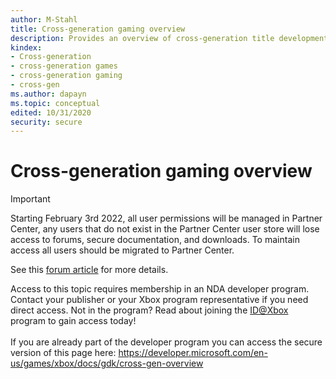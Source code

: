 ```yaml
---
author: M-Stahl
title: Cross-generation gaming overview
description: Provides an overview of cross-generation title development for Xbox One family consoles and Xbox Series consoles.
kindex:
- Cross-generation
- cross-generation games
- cross-generation gaming
- cross-gen
ms.author: dapayn
ms.topic: conceptual
edited: 10/31/2020
security: secure
---
```


# Cross-generation gaming overview
> [!IMPORTANT]
> Starting February 3rd 2022, all user permissions will be managed in Partner Center, any users that do not exist in the Partner Center user store will lose access to forums, secure documentation, and downloads. To maintain access all users should be migrated to Partner Center. <p></p>See this <a href="https://forums.xboxlive.com/articles/132187/breaking-change-user-access-for-forums-secure-docu.html">forum article</a> for more details.  

 Access to this topic requires membership in an NDA developer program. Contact your publisher or your Xbox program representative if you need direct access. Not in the program? Read about joining the <a href="https://www.xbox.com/Developers/id">ID@Xbox</a> program to gain access today!  <br/><br/>If you are already part of the developer program you can access the secure version of this page here: <a target="_blank" href="https://developer.microsoft.com/en-us/games/xbox/docs/gdk/cross-gen-overview">https://developer.microsoft.com/en-us/games/xbox/docs/gdk/cross-gen-overview</a>